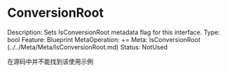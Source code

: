 # ConversionRoot

Description: Sets IsConversionRoot metadata flag for this interface.
Type: bool
Feature: Blueprint
MetaOperation: +=
Meta: IsConversionRoot (../../Meta/Meta/IsConversionRoot.md)
Status: NotUsed

在源码中并不能找到该使用示例